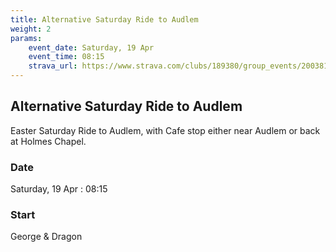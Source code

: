 ```yaml
---
title: Alternative Saturday Ride to Audlem
weight: 2
params:
    event_date: Saturday, 19 Apr
    event_time: 08:15
    strava_url: https://www.strava.com/clubs/189380/group_events/2003817
---
```


## Alternative Saturday Ride to Audlem 

Easter Saturday Ride to Audlem, with Cafe stop either near Audlem or back at Holmes Chapel.

### Date

Saturday, 19 Apr : 08:15

### Start

George &amp; Dragon


